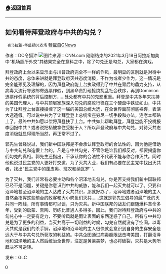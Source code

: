 ###  [:house:返回首頁](https://github.com/ourhimalayas/txt)
---

## 如何看待拜登政府与中共的勾兑？
` 喜马拉雅-华盛顿DC农场` [轉載自GNews](https://gnews.org/zh-hans/1006715/)

作者：DC令狐沖
![]()![](https://gnews.org/wp-content/uploads/2021/03/201110124309-screengrab-biden-xi-split-exlarge-169-1.jpg)图片来源：CNN.com
刚刚结束的2021年3月18日阿拉斯加美中“机场厕所外交”其结果完全在意料之中，除了勾兑还是勾兑，大家都在演戏。

拜登政府上台以来显示出与川普政府完全不一样的作风，最明显的区别就是对待中共的态度，总体来讲就是拜登政府灭共态度消极，不作为或者少作为。这一情况是完全能预见及理解的，因为拜登政府能上台执政得到了中共在背后的鼎力支持，从病毒大流行导致邮寄选票作假，到黑命贵打砸抢烧扰乱社会秩序，再到Dominion选票作假系统的背后控制方……处处都有中共的鬼影重重。拜登是中共多年来扶持的美国代理人，与中共顶层家族深入勾兑的腐败行径在三个硬盘中铁证如山，中共为了让拜登上台直接操控了这一届的美国总统大选，在全世界面前彻底裸奔，表演大选造假。可以说中共为了让拜登登上总统宝座穷尽一切手段和办法，连老本都贴上了，最终中共如愿以偿将拜登扶了上台。中共如此帮助拜登，拜登岂能不投桃报李回报中共？或者说把柄被拿住受制于人？所以拜登政府与中共勾兑，对待灭共态度消极就显得理所当然，再正常不过了。

郭先生曾经说过，我们新中国联邦是不会承认拜登政府的合法性的，因为他是借助与中共勾兑和造假上台的，凡是与中共勾兑，不管你是谁我们都反对，都要揭露你们勾兑的真相。郭先生还指出，不承认你的合法性不代表不能与你合作灭共。同时他也说过民主党的人更好打交道，为了灭共大业，我们有必要在民主党中找出灭共者，找出“民主党中的蓬皮奥、班农和纳瓦罗’ ‘。

为了灭共，我们非常有必要主动和各个沼泽地去勾兑，你是否支持我们新中国联邦已经不是问题，关键是你意识到中共的威胁，能和我们一起灭共就可以了。只要和沼泽地甚至沼泽地的主人达成了灭共共识，那就好办了，沼泽地或者沼泽地的主人自然会指挥这些前台的政客和大小鳄鱼们灭共……这就是郭先生倡导的最广泛的灭共同一阵线，所有事情都可以谈，只为灭共。新中国联邦的战友们跟随爆料革命多年，受到的启蒙、熏陶、历练比普通人多得多，因此，我们对待拜登政府与中共的勾兑心中一定要有定力，不要听风就是雨让表面的东西迷惑了自己。所有与中共勾兑是为了更多的利益，当灭共高于一切利益的时候，勾兑自然就没有了空间。以毒灭共就是我们的杀手锏，沼泽地和沼泽地的主人很快就会意识到自身的生存安全是远大于与中共勾兑所获取的利益的。中共企图通过病毒超限战击垮美国，打翻沼泽地和沼泽地的主人然后统治全世界，注定是黄粱美梦，也必将破裂，灭共是大势所趋决不可逆转。

发布：GLC

0
